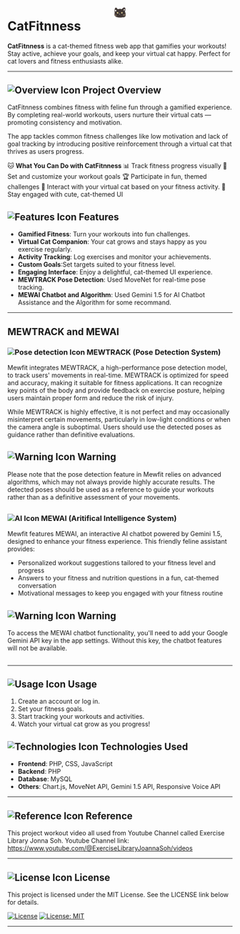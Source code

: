 # <img src="assets/icons/cat-logo-tabs.png" alt="Mewfit Icon" width="30" style="display: block; margin: auto;"> CatFitnness

**CatFitnness** is a cat-themed fitness web app that gamifies your workouts! Stay active, achieve your goals, and keep your virtual cat happy. Perfect for cat lovers and fitness enthusiasts alike.

---

## <img src="https://img.icons8.com/?size=100&id=kNAXzKcSNxtX&format=png&color=000000" alt="Overview Icon" width="24"> Project Overview
CatFitnness combines fitness with feline fun through a gamified experience. By completing real-world workouts, users nurture their virtual cats — promoting consistency and motivation. 

The app tackles common fitness challenges like low motivation and lack of goal tracking by introducing positive reinforcement through a virtual cat that thrives as users progress.

🐱 **What You Can Do with CatFitnness**
📊 Track fitness progress visually
🎯 Set and customize your workout goals
🏆 Participate in fun, themed challenges
🐾 Interact with your virtual cat based on your fitness activity.
🎨 Stay engaged with cute, cat-themed UI


## <img src="https://img.icons8.com/color/48/features-list.png" alt="Features Icon" width="24"> Features
- **Gamified Fitness**: Turn your workouts into fun challenges.
- **Virtual Cat Companion**: Your cat grows and stays happy as you exercise regularly.
- **Activity Tracking**: Log exercises and monitor your achievements.
- **Custom Goals**:Set targets suited to your fitness level.
- **Engaging Interface**: Enjoy a delightful, cat-themed UI experience.
- **MEWTRACK Pose Detection**: Used MoveNet for real-time pose tracking.
- **MEWAI Chatbot and Algorithm**: Used Gemini 1.5 for AI Chatbot Assistance and the Algorithm for some recommand.

---

## MEWTRACK and MEWAI
### <img src="https://img.icons8.com/?size=100&id=0GsgN38nhCVH&format=png&color=000000" alt="Pose detection Icon" width="24"> MEWTRACK (Pose Detection System)
Mewfit integrates MEWTRACK, a high-performance pose detection model, to track users' movements in real-time. MEWTRACK is optimized for speed and accuracy, making it suitable for fitness applications. It can recognize key points of the body and provide feedback on exercise posture, helping users maintain proper form and reduce the risk of injury.

While MEWTRACK is highly effective, it is not perfect and may occasionally misinterpret certain movements, particularly in low-light conditions or when the camera angle is suboptimal. Users should use the detected poses as guidance rather than definitive evaluations.

## <img src="https://img.icons8.com/color/48/error--v1.png" alt="Warning Icon" width="24"> Warning
Please note that the pose detection feature in Mewfit relies on advanced algorithms, which may not always provide highly accurate results. The detected poses should be used as a reference to guide your workouts rather than as a definitive assessment of your movements.
##

### <img src="https://img.icons8.com/?size=100&id=eoxMN35Z6JKg&format=png&color=000000" alt="AI Icon" width="24"> MEWAI (Aritifical Intelligence System)
Mewfit features MEWAI, an interactive AI chatbot powered by Gemini 1.5, designed to enhance your fitness experience. This friendly feline assistant provides:
- Personalized workout suggestions tailored to your fitness level and progress
- Answers to your fitness and nutrition questions in a fun, cat-themed conversation
- Motivational messages to keep you engaged with your fitness routine

## <img src="https://img.icons8.com/color/48/error--v1.png" alt="Warning Icon" width="24"> Warning
To access the MEWAI chatbot functionality, you'll need to add your Google Gemini API key in the app settings. Without this key, the chatbot features will not be available.
##

---


## <img src="https://img.icons8.com/?size=100&id=21440&format=png&color=000000" alt="Usage Icon" width="24"> Usage
1. Create an account or log in.
2. Set your fitness goals.
3. Start tracking your workouts and activities.
4. Watch your virtual cat grow as you progress!

## <img src="https://img.icons8.com/?size=100&id=19294&format=png&color=000000" alt="Technologies Icon" width="24"> Technologies Used
- **Frontend**: PHP, CSS, JavaScript
- **Backend**: PHP
- **Database**: MySQL
- **Others**: Chart.js, MoveNet API, Gemini 1.5 API, Responsive Voice API




---

## <img src="https://img.icons8.com/?size=100&id=nYLN7d17EZ3i&format=png&color=000000" alt="Reference Icon" width="24"> Reference
This project workout video all used from Youtube Channel called Exercise Library Jonna Soh.
Youtube Channel link: https://www.youtube.com/@ExerciseLibraryJoannaSoh/videos

---

## <img src="https://img.icons8.com/?size=100&id=I6CGhKSOwqrX&format=png&color=000000" alt="License Icon" width="24"> License
This project is licensed under the MIT License. See the LICENSE link below for details.

[![License](https://img.shields.io/badge/License-Apache%202.0-blue.svg)](https://opensource.org/licenses/Apache-2.0)
[![License: MIT](https://img.shields.io/badge/License-MIT-yellow.svg)](https://opensource.org/licenses/MIT)

---




